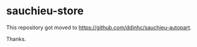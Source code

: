 # sauchieu-store
This repository got moved to https://github.com/ddinhc/sauchieu-autopart.

Thanks.
